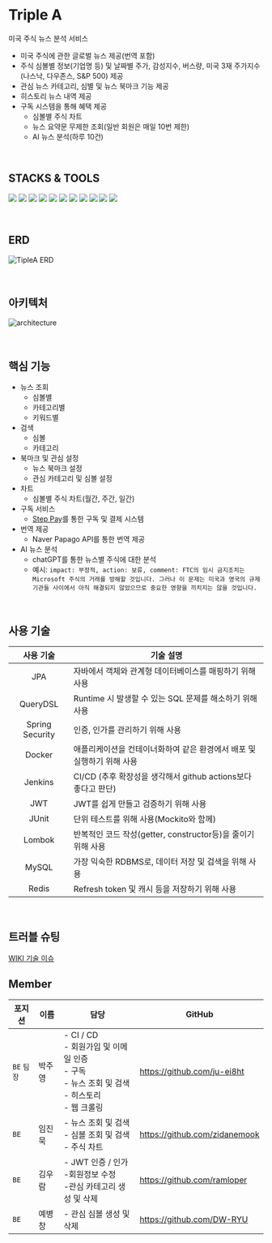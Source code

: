 # Triple A
미국 주식 뉴스 분석 서비스
- 미국 주식에 관한 글로벌 뉴스 제공(번역 포함)
- 주식 심볼별 정보(기업명 등) 및 날짜별 주가, 감성지수, 버스량, 미국 3재 주가지수(나스낙, 다우존스, S&P 500) 제공
- 관심 뉴스 카테고리, 심별 및 뉴스 북마크 기능 제공
- 히스토리 뉴스 내역 제공
- 구독 시스템을 통해 혜택 제공
  - 심볼별 주식 차트
  - 뉴스 요약문 무제한 조회(일반 회원은 매일 10번 제한)
  - AI 뉴스 분석(하루 10건)
<br/>

## STACKS & TOOLS
<img src="https://img.shields.io/badge/Spring_Boot-F2F4F9?style=for-the-badge&logo=spring-boot"/> <img src="https://img.shields.io/badge/MySQL-005C84?style=for-the-badge&logo=mysql&logoColor=white"/>  <img src="https://img.shields.io/badge/redis-%23DD0031.svg?&style=for-the-badge&logo=redis&logoColor=white"/> <img src="https://img.shields.io/badge/Junit5-25A162?style=for-the-badge&logo=junit5&logoColor=white"/> <img src="https://img.shields.io/badge/Docker-2CA5E0?style=for-the-badge&logo=docker&logoColor=white"/> <img src="https://img.shields.io/badge/Jenkins-D24939?style=for-the-badge&logo=Jenkins&logoColor=white"/> <img src="https://img.shields.io/badge/Swagger-85EA2D?style=for-the-badge&logo=Swagger&logoColor=white"/> <img src="https://img.shields.io/badge/Amazon_AWS-FF9900?style=for-the-badge&logo=amazonaws&logoColor=white"/> <img src="https://img.shields.io/badge/gradle-02303A?style=for-the-badge&logo=gradle&logoColor=white"/> <img src="https://img.shields.io/badge/IntelliJ_IDEA-000000.svg?style=for-the-badge&logo=intellij-idea&logoColor=white"/> <img src="https://img.shields.io/badge/JWT-000000?style=for-the-badge&logo=JSON%20web%20tokens&logoColor=white"/>

<br/>

## ERD
![TipleA ERD](https://github.com/TripleA-Project/TripleA-BackEnd/assets/107831692/b51223b9-13e0-48ea-92a4-5f33c81d9c24)

<br/>

## 아키텍처
![architecture](https://github.com/TripleA-Project/TripleA-BackEnd/assets/107831692/5ca83964-7863-4796-b84c-83bc6bece88d)

<br/>

## 핵심 기능
- 뉴스 조회
    - 심볼별
    - 카테고리별
    - 키워드별
- 검색
    - 심볼
    - 카테고리
- 북마크 및 관심 설정
    - 뉴스 북마크 설정
    - 관심 카테고리 및 심볼 설정
- 차트
  - 심볼별 주식 차트(월간, 주간, 일간)
- 구독 서비스
  - [Step Pay](https://www.steppay.kr)를 통한 구독 및 결제 시스템
- 번역 제공
  - Naver Papago API를 통한 번역 제공
- AI 뉴스 분석
  - chatGPT를 통한 뉴스별 주식에 대한 분석
  - 예시: `impact: 부정적, action: 보류, comment: FTC의 임시 금지조치는 Microsoft 주식의 거래를 방해할 것입니다. 그러나 이 문제는 미국과 영국의 규제 기관들 사이에서 아직 해결되지 않았으므로 중요한 영향을 끼치지는 않을 것입니다.`

<br/>

## 사용 기술
|      사용 기술       | 기술 설명                                        |
|:----------------:|----------------------------------------------|
|       JPA        | 자바에서 객체와 관계형 데이터베이스를 매핑하기 위해 사용              |
|     QueryDSL     | Runtime 시 발생할 수 있는 SQL 문제를 해소하기 위해 사용        |
| Spring Security  | 인증, 인가를 관리하기 위해 사용                           |
|      Docker      | 애플리케이션을 컨테이너화하여 같은 환경에서 배포 및 실행하기 위해 사용      |
|     Jenkins      | CI/CD (추후 확장성을 생각해서 github actions보다 좋다고 판단) |
|       JWT        | JWT를 쉽게 만들고 검증하기 위해 사용                       |
|      JUnit       | 단위 테스트를 위해 사용(Mockito와 함께)                   |
|      Lombok      | 반복적인 코드 작성(getter, constructor등)을 줄이기 위해 사용  |
|      MySQL       | 가장 익숙한 RDBMS로, 데이터 저장 및 검색을 위해 사용            |
|      Redis       | Refresh token 및 캐시 등을 저장하기 위해 사용             |

<br/>

## 트러블 슈팅
[WIKI 기술 이슈](https://github.com/TripleA-Project/TripleA-BackEnd/wiki/기술-이슈)
<br/>

## Member
| 포지션 | 이름  | 담당                                                                        | GitHub |
| --- |-----|---------------------------------------------------------------------------| --- |
| `BE` `팀장` | 박주영 | - CI / CD<br/>- 회원가입 및 이메일 인증<br/>- 구독<br/>- 뉴스 조회 및 검색<br/>- 히스토리<br/>- 웹 크롤링 | https://github.com/ju-ei8ht |
| `BE` | 임진묵 | - 뉴스 조회 및 검색<br/>- 심볼 조회 및 검색<br/>- 주식 차트                                 | https://github.com/zidanemook |
| `BE` | 김우람 | - JWT 인증 / 인가<br/>-회원정보 수정<br/>-관심 카테고리 생성 및 삭제                           | https://github.com/ramloper |
| `BE` | 예병창 | - 관심 심볼 생성 및 삭제                                                 | https://github.com/DW-RYU |
